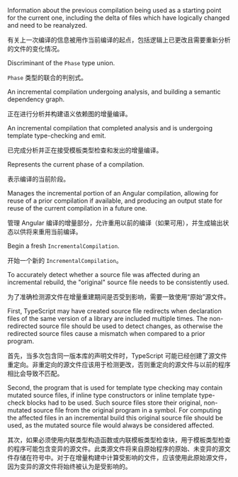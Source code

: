 Information about the previous compilation being used as a starting point for the current one,
including the delta of files which have logically changed and need to be reanalyzed.

有关上一次编译的信息被用作当前编译的起点，包括逻辑上已更改且需要重新分析的文件的变化情况。

Discriminant of the `Phase` type union.

`Phase` 类型的联合的判别式。

An incremental compilation undergoing analysis, and building a semantic dependency graph.

正在进行分析并构建语义依赖图的增量编译。

An incremental compilation that completed analysis and is undergoing template type-checking and
emit.

已完成分析并正在接受模板类型检查和发出的增量编译。

Represents the current phase of a compilation.

表示编译的当前阶段。

Manages the incremental portion of an Angular compilation, allowing for reuse of a prior
compilation if available, and producing an output state for reuse of the current compilation in a
future one.

管理 Angular 编译的增量部分，允许重用以前的编译（如果可用），并生成输出状态以供将来重用当前编译。

Begin a fresh `IncrementalCompilation`.

开始一个新的 `IncrementalCompilation`。

To accurately detect whether a source file was affected during an incremental rebuild, the
"original" source file needs to be consistently used.

为了准确检测源文件在增量重建期间是否受到影响，需要一致使用“原始”源文件。

First, TypeScript may have created source file redirects when declaration files of the same
version of a library are included multiple times. The non-redirected source file should be used
to detect changes, as otherwise the redirected source files cause a mismatch when compared to
a prior program.

首先，当多次包含同一版本库的声明文件时，TypeScript
可能已经创建了源文件重定向。非重定向的源文件应该用于检测更改，否则重定向的源文件与以前的程序相比会导致不匹配。

Second, the program that is used for template type checking may contain mutated source files, if
inline type constructors or inline template type-check blocks had to be used. Such source files
store their original, non-mutated source file from the original program in a symbol. For
computing the affected files in an incremental build this original source file should be used, as
the mutated source file would always be considered affected.

其次，如果必须使用内联类型构造函数或内联模板类型检查块，用于模板类型检查的程序可能包含变异的源文件。此类源文件将来自原始程序的原始、未变异的源文件存储在符号中。对于在增量构建中计算受影响的文件，应该使用此原始源文件，因为变异的源文件将始终被认为是受影响的。